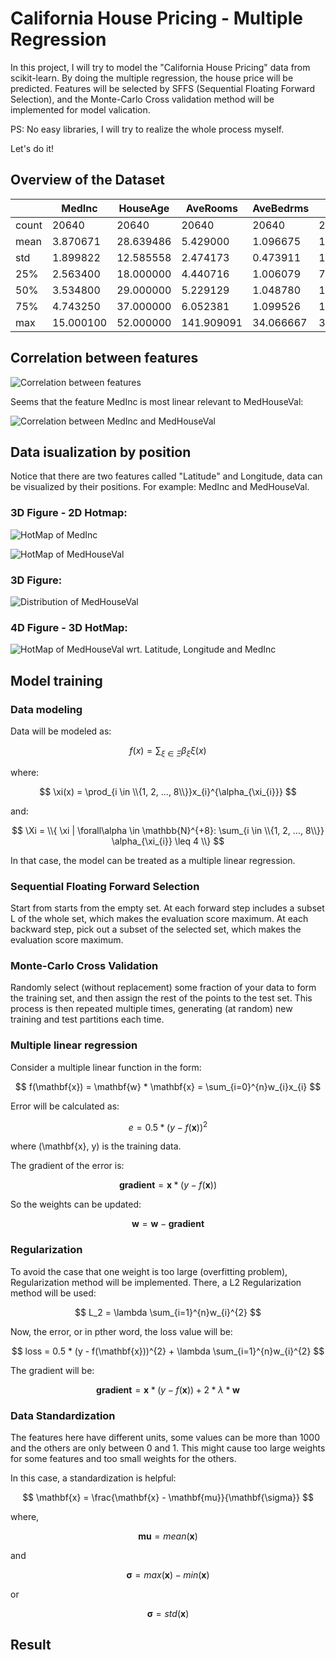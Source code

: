<script type="text/javascript" src="http://cdn.mathjax.org/mathjax/latest/MathJax.js?config=default"></script>

# California House Pricing - Multiple Regression

In this project, I will try to model the "California House Pricing" data from scikit-learn. By doing the multiple regression, the house price will be predicted. Features will be selected by SFFS (Sequential Floating Forward Selection), and the Monte-Carlo Cross validation method will be implemented for model valication.

PS: No easy libraries, I will try to realize the whole process myself.

Let's do it!

## Overview of the Dataset

| | MedInc | HouseAge | AveRooms | AveBedrms | Population | Aveoccup | Latitude | Longitude | MedHousVal |
| ---- | ------ | -------- | -------- | --------- | ---------- | -------- | -------- | --------- | ---------- |
| count | 20640  | 20640    | 20640    | 20640     | 20640      | 20640    | 20640    | 20640     | 20640      |
| mean | 3.870671 | 28.639486 | 5.429000 | 1.096675  | 1425.476744| 3.070655 | 35.631861| -119.569704 | 2.068558 |
| std  | 1.899822 | 12.585558 | 2.474173 | 0.473911 | 1132.462122 | 0.386050 | 2.135952 | 2.003532 | 1.153956 |
| 25% | 2.563400 | 18.000000 | 4.440716 | 1.006079 | 787.000000 | 2.429741 | 33.930000 | -121.800000 | 1.196000 |
| 50% | 3.534800 | 29.000000 | 5.229129 | 1.048780 | 1166.000000 | 2.818116 | 34.260000 | -118.490000 | 1.797000 |
| 75% | 4.743250 | 37.000000 | 6.052381 | 1.099526 | 1725.000000 | 3.282261 | 37.710000 | -118.010000 | 2.647250 |
| max | 15.000100 | 52.000000 | 141.909091 | 34.066667 | 35682.000000 | 1243.333333 | 41.950000 | -114.310000 | 5.000010|

## Correlation between features

![Correlation between features](https://github.com/DongzhenHuangfu/California-house-pricing/blob/feature/presenting/figures/Pearson_Correlation.png)

Seems that the feature MedInc is most linear relevant to MedHouseVal:

![Correlation between MedInc and MedHouseVal](https://github.com/DongzhenHuangfu/California-house-pricing/blob/feature/presenting/figures/Pearson_Correlation_Inc_Val.png)

## Data isualization by position

Notice that there are two features called "Latitude" and Longitude, data can be visualized by their positions. For example: MedInc and MedHouseVal.

### 3D Figure - 2D Hotmap:
![HotMap of MedInc](https://github.com/DongzhenHuangfu/California-house-pricing/blob/feature/presenting/figures/Avl_MedInc.png)

![HotMap of MedHouseVal](https://github.com/DongzhenHuangfu/California-house-pricing/blob/feature/presenting/figures/Avl_MedHouseVal.png)

### 3D Figure:
![Distribution of MedHouseVal](https://github.com/DongzhenHuangfu/California-house-pricing/blob/feature/presenting/figures/3d_La_Lon_Val.png)

### 4D Figure - 3D HotMap:
![HotMap of MedHouseVal wrt. Latitude, Longitude and MedInc](https://github.com/DongzhenHuangfu/California-house-pricing/blob/feature/presenting/figures/4d_La_Lon_MedInc_MedHouseVal.png)

## Model training

### Data modeling
Data will be modeled as:

$$ f(x) = \sum_{\xi \in \Xi}\beta_{\xi}\xi(x) $$

where:

$$ \xi(x) = \prod_{i \in \\{1, 2, ..., 8\\}}x_{i}^{\alpha_{\xi_{i}}} $$

and:

$$ \Xi = \\{ \xi | \forall\alpha \in \mathbb{N}^{+8}: \sum_{i \in \\{1, 2, ..., 8\\}} \alpha_{\xi_{i}} \leq 4 \\} $$

In that case, the model can be treated as a multiple linear regression.

### Sequential Floating Forward Selection
Start from starts from the empty set. At each forward step includes a subset L of the whole set, which makes the evaluation score maximum. At each backward step, pick out a subset of the selected set, which makes the evaluation score maximum.

### Monte-Carlo Cross Validation 
Randomly select (without replacement) some fraction of your data to form the training set, and then assign the rest of the points to the test set. This process is then repeated multiple times, generating (at random) new training and test partitions each time.

### Multiple linear regression
Consider a multiple linear function in the form:

$$ f(\mathbf{x}) = \mathbf{w} * \mathbf{x} = \sum_{i=0}^{n}w_{i}x_{i} $$

Error will be calculated as:

$$ e = 0.5 * (y - f(\mathbf{x}))^{2} $$

where (\mathbf{x}, y) is the training data.

The gradient of the error is:

$$ \mathbf{gradient} = \mathbf{x} * (y - f(\mathbf{x})) $$

So the weights can be updated:

$$ \mathbf{w} = \mathbf{w} - \mathbf{gradient} $$

### Regularization
To avoid the case that one weight is too large (overfitting problem), Regularization method will be implemented. There, a L2 Regularization method will be used:

$$ L_2 = \lambda \sum_{i=1}^{n}w_{i}^{2} $$

Now, the error, or in pther word, the loss value will be:

$$ loss = 0.5 * (y - f(\mathbf{x}))^{2} + \lambda \sum_{i=1}^{n}w_{i}^{2} $$

The gradient will be:

$$ \mathbf{gradient} = \mathbf{x} * (y - f(\mathbf{x})) + 2 * \lambda * \mathbf{w} $$

### Data Standardization
The features here have different units, some values can be more than 1000 and the others are only between 0 and 1. This might cause too large weights for some features and too small weights for the others.

In this case, a standardization is helpful:

$$ \mathbf{x} = \frac{\mathbf{x} - \mathbf{mu}}{\mathbf{\sigma}} $$

where,

$$ \mathbf{mu} = mean(\mathbf{x}) $$

and

$$ \mathbf{\sigma} = max(\mathbf{x}) - min(\mathbf{x}) $$

or 

$$ \mathbf{\sigma} = std(\mathbf{x}) $$

## Result